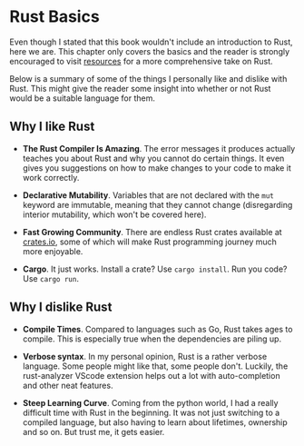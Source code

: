 # Rust Basics
Even though I stated that this book wouldn't include an introduction to Rust, here we are. This chapter only covers the basics and the reader is strongly encouraged to visit [resources](../../suffix/1_resources.md#resources) for a more comprehensive take on Rust.

Below is a summary of some of the things I personally like and dislike with Rust. This might give the reader some insight into whether or not Rust would be a suitable language for them.

## Why I like Rust
- **The Rust Compiler Is Amazing**. The error messages it produces actually teaches you about Rust and why you cannot do certain things. It even gives you suggestions on how to make changes to your code to make it work correctly.

- **Declarative Mutability**. Variables that are not declared with the `mut` keyword are immutable, meaning that they cannot change (disregarding interior mutability, which won't be covered here).

- **Fast Growing Community**. There are endless Rust crates available at [crates.io](https://crates.io/), some of which will make Rust programming journey much more enjoyable.

- **Cargo**. It just works. Install a crate? Use `cargo install`. Run you code? Use `cargo run`.

## Why I dislike Rust
- **Compile Times**. Compared to languages such as Go, Rust takes ages to compile. This is especially true when the dependencies are piling up.

- **Verbose syntax**. In my personal opinion, Rust is a rather verbose language. Some people might like that, some people don't. Luckily, the rust-analyzer VScode extension helps out a lot with auto-completion and other neat features.

- **Steep Learning Curve**. Coming from the python world, I had a really difficult time with Rust in the beginning. It was not just switching to a compiled language, but also having to learn about lifetimes, ownership and so on. But trust me, it gets easier.
